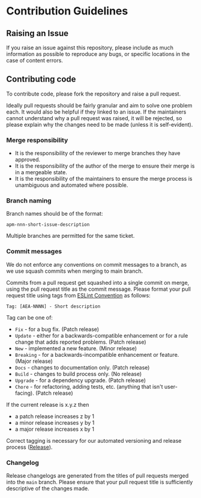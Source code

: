 # Contribution Guidelines

## Raising an Issue

If you raise an issue against this repository, please include as much information as possible to reproduce any bugs,
or specific locations in the case of content errors.

## Contributing code

To contribute code, please fork the repository and raise a pull request.

Ideally pull requests should be fairly granular and aim to solve one problem each. It would also be helpful if they
linked to an issue. If the maintainers cannot understand why a pull request was raised, it will be rejected,
so please explain why the changes need to be made (unless it is self-evident).

### Merge responsibility

* It is the responsibility of the reviewer to merge branches they have approved.
* It is the responsibility of the author of the merge to ensure their merge is in a mergeable state.
* It is the responsibility of the maintainers to ensure the merge process is unambiguous and automated where possible.

### Branch naming

Branch names should be of the format:

`apm-nnn-short-issue-description`

Multiple branches are permitted for the same ticket.

### Commit messages

We do not enforce any conventions on commit messages to a branch, as we use squash commits when merging to main branch.

Commits from a pull request get squashed into a single commit on merge, using the pull request title as the commit message.
Please format your pull request title using tags from [ESLint Convention](https://github.com/conventional-changelog/conventional-changelog/tree/master/packages/conventional-changelog-eslint) as follows:

```text
Tag: [AEA-NNNN] - Short description
```

Tag can be one of:

* `Fix` - for a bug fix. (Patch release)
* `Update` - either for a backwards-compatible enhancement or for a rule change that adds reported problems. (Patch release)
* `New` - implemented a new feature. (Minor release)
* `Breaking` - for a backwards-incompatible enhancement or feature. (Major release)
* `Docs` - changes to documentation only. (Patch release)
* `Build` - changes to build process only. (No release)
* `Upgrade` - for a dependency upgrade. (Patch release)
* `Chore` - for refactoring, adding tests, etc. (anything that isn't user-facing). (Patch release)

If the current release is x.y.z then

* a patch release increases z by 1
* a minor release increases y by 1
* a major release increases x by 1

Correct tagging is necessary for our automated versioning and release process ([Release](./RELEASE.md)).

### Changelog

Release changelogs are generated from the titles of pull requests merged into the `main` branch. Please ensure that your pull request title is sufficiently descriptive of the changes made.
